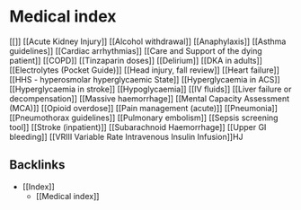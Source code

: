 # Medical index

[[]]
[[Acute Kidney Injury]]
[[Alcohol withdrawal]]
[[Anaphylaxis]]
[[Asthma guidelines]]
[[Cardiac arrhythmias]]
[[Care and Support of the dying patient]]
[[COPD]]
[[Tinzaparin doses]]
[[Delirium]]
[[DKA in adults]]
[[Electrolytes (Pocket Guide)]]
[[Head injury, fall review]]
[[Heart failure]]
[[HHS - hyperosmolar hyperglycaemic State]]
[[Hyperglycaemia in ACS]]
[[Hyperglycaemia in stroke]]
[[Hypoglycaemia]]
[[IV fluids]]
[[Liver failure or decompensation]]
[[Massive haemorrhage]]
[[Mental Capacity Assessment (MCA)]]
[[Opioid overdose]]
[[Pain management (acute)]]
[[Pneumonia]]
[[Pneumothorax guidelines]]
[[Pulmonary embolism]]
[[Sepsis screening tool]]
[[Stroke (inpatient)]]
[[Subarachnoid Haemorrhage]]
[[Upper GI bleeding]]
[[VRIII Variable Rate Intravenous Insulin Infusion]]HJ

## Backlinks
* [[Index]]
	* [[Medical index]]

<!-- {BearID:3D46C42F-3A27-48D8-9258-F19EA9A10465-33765-00031245FE91BA1F} -->

